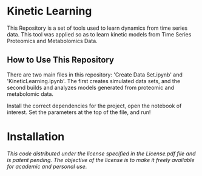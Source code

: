 # Kinetic Learning

This Repository is a set of tools used to learn dynamics from time series data. This tool was applied so as to learn kinetic models from Time Series Proteomics and Metabolomics Data.

## How to Use This Repository

There are two main files in this repository: 'Create Data Set.ipynb' and 'KineticLearning.ipynb'. The first creates simulated data sets, and the second builds and analyzes models generated from proteomic and metabolomic data.  

Install the correct dependencies for the project, open the notebook of interest. Set the parameters at the top of the file, and run!  

 
# Installation


*This code distributed under the license specified in the License.pdf file and is patent pending. The objective of the license is to make it freely available for academic and personal use.*
